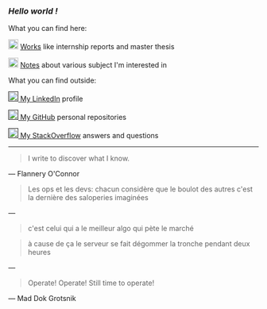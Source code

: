 ### *Hello world !*

What you can find here:

<img src="http://pngimg.com/uploads/book/book_PNG51027.png" height="20px"></img> [Works](works.html) like internship reports and master thesis

<img src="https://cdn.pixabay.com/photo/2012/04/16/11/48/note-35638_960_720.png" height="20px"></img> [Notes](notes.html) about various subject I'm interested in

What you can find outside:

<a href=""><img src="https://content.linkedin.com/content/dam/me/business/en-us/amp/brand-site/v2/bg/LI-Bug.svg.original.svg" height="20px"></img> My LinkedIn</a> profile

<a href=""><img src="https://github.githubassets.com/images/modules/logos_page/GitHub-Mark.png" height="20px"></img> My GitHub</a> personal repositories

<a href=""><img src="https://cdn.sstatic.net/Sites/stackoverflow/company/img/logos/so/so-icon.png?v=c78bd457575a" height="20px"></img> My StackOverflow</a> answers and questions

___
>  I write to discover what I know.

— Flannery O'Connor

> Les ops et les devs: chacun considère que le boulot des autres c'est la dernière des saloperies imaginées

— 

> c'est celui qui a le meilleur algo qui pète le marché

> à cause de ça le serveur se fait dégommer la tronche pendant deux heures

—

>  Operate! Operate! Still time to operate!

— Mad Dok Grotsnik

<!--stackedit_data:
eyJoaXN0b3J5IjpbLTUzNDE4OTUwNyw0MDM3MjM1MzgsMTUzOD
kwMzMwMywtNTIwODYyMzU2XX0=
-->
